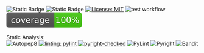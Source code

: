 ![Static Badge](https://img.shields.io/badge/Linux-FCC624?style=for-the-badge&logo=linux&logoColor=black)
![Static Badge](https://img.shields.io/badge/Python-3776AB?style=for-the-badge&logo=python&logoColor=white)
[![License: MIT](https://img.shields.io/badge/License-MIT-yellow.svg)](https://opensource.org/licenses/MIT)
![test workflow](https://github.com/SE-Fall24-RZA/Homework1/actions/workflows/test.yaml/badge.svg)
![coverage](coverage.svg)

Static Analysis:\
![Autopep8](https://img.shields.io/badge/autopep8-formatted-g)
[![linting: pylint](https://img.shields.io/badge/linting-pylint-yellowgreen)](https://github.com/pylint-dev/pylint)
[![pyright-checked](https://img.shields.io/badge/pyright-checked-green)](https://github.com/microsoft/pyright/blob/main/docs/img/pyright_badge.svg)
![PyLint](https://github.com/SE-Fall24-RZA/Homework1/actions/workflows/pylint.yaml/badge.svg)
![Pyright](https://github.com/SE-Fall24-RZA/Homework1/actions/workflows/pyright.yaml/badge.svg)
![Bandit](https://github.com/SE-Fall24-RZA/Homework1/actions/workflows/bandit.yaml/badge.svg)